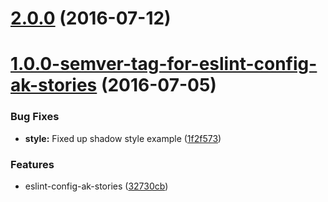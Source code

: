 <a name="2.0.0"></a>
# [2.0.0](https://bitbucket.org/atlassian/https://bitbucket.org/atlassian/atlaskit/compare/1.0.0-semver-tag-for-eslint-config-ak-stories...v2.0.0) (2016-07-12)



<a name="1.0.0-semver-tag-for-eslint-config-ak-stories"></a>
# [1.0.0-semver-tag-for-eslint-config-ak-stories](https://bitbucket.org/atlassian/https://bitbucket.org/atlassian/atlaskit/compare/1f2f573...1.0.0-semver-tag-for-eslint-config-ak-stories) (2016-07-05)


### Bug Fixes

* **style:** Fixed up shadow style example ([1f2f573](https://bitbucket.org/atlassian/https://bitbucket.org/atlassian/atlaskit/commits/1f2f573))


### Features

* eslint-config-ak-stories ([32730cb](https://bitbucket.org/atlassian/https://bitbucket.org/atlassian/atlaskit/commits/32730cb))



